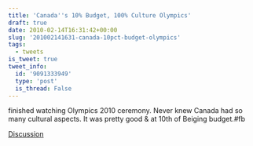 ```yaml
---
title: 'Canada''s 10% Budget, 100% Culture Olympics'
draft: true
date: 2010-02-14T16:31:42+00:00
slug: '201002141631-canada-10pct-budget-olympics'
tags:
  - tweets
is_tweet: true
tweet_info:
  id: '9091333949'
  type: 'post'
  is_thread: False
---
```




finished watching Olympics 2010 ceremony. Never knew Canada had so many cultural aspects. It was pretty good & at 10th of Beiging budget.#fb

[Discussion](https://x.com/sytelus/status/9091333949)
